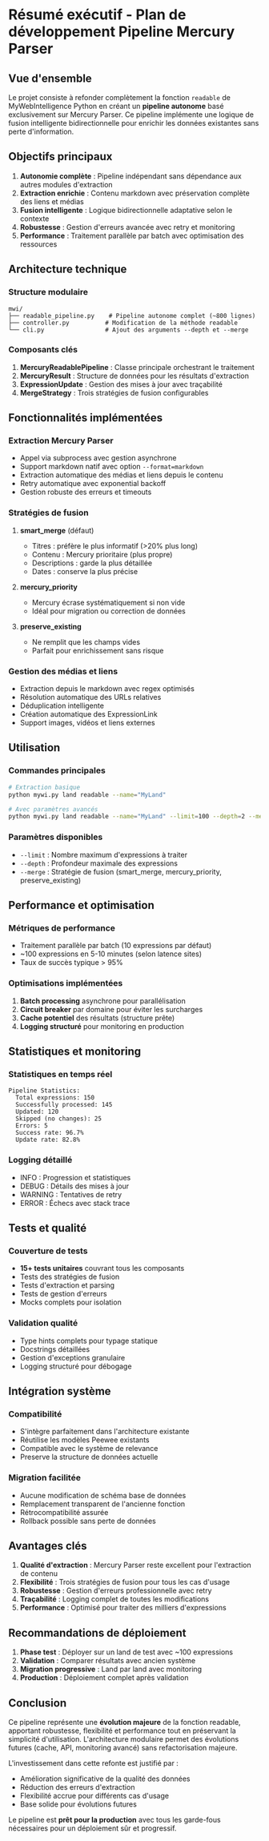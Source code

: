 # Résumé exécutif - Plan de développement Pipeline Mercury Parser

## Vue d'ensemble

Le projet consiste à refonder complètement la fonction `readable` de MyWebIntelligence Python en créant un **pipeline autonome** basé exclusivement sur Mercury Parser. Ce pipeline implémente une logique de fusion intelligente bidirectionnelle pour enrichir les données existantes sans perte d'information.

## Objectifs principaux

1. **Autonomie complète** : Pipeline indépendant sans dépendance aux autres modules d'extraction
2. **Extraction enrichie** : Contenu markdown avec préservation complète des liens et médias
3. **Fusion intelligente** : Logique bidirectionnelle adaptative selon le contexte
4. **Robustesse** : Gestion d'erreurs avancée avec retry et monitoring
5. **Performance** : Traitement parallèle par batch avec optimisation des ressources

## Architecture technique

### Structure modulaire

```
mwi/
├── readable_pipeline.py    # Pipeline autonome complet (~800 lignes)
├── controller.py          # Modification de la méthode readable
└── cli.py                 # Ajout des arguments --depth et --merge
```

### Composants clés

1. **MercuryReadablePipeline** : Classe principale orchestrant le traitement
2. **MercuryResult** : Structure de données pour les résultats d'extraction
3. **ExpressionUpdate** : Gestion des mises à jour avec traçabilité
4. **MergeStrategy** : Trois stratégies de fusion configurables

## Fonctionnalités implémentées

### Extraction Mercury Parser

- Appel via subprocess avec gestion asynchrone
- Support markdown natif avec option `--format=markdown`
- Extraction automatique des médias et liens depuis le contenu
- Retry automatique avec exponential backoff
- Gestion robuste des erreurs et timeouts

### Stratégies de fusion

1. **smart_merge** (défaut)
   - Titres : préfère le plus informatif (>20% plus long)
   - Contenu : Mercury prioritaire (plus propre)
   - Descriptions : garde la plus détaillée
   - Dates : conserve la plus précise

2. **mercury_priority**
   - Mercury écrase systématiquement si non vide
   - Idéal pour migration ou correction de données

3. **preserve_existing**
   - Ne remplit que les champs vides
   - Parfait pour enrichissement sans risque

### Gestion des médias et liens

- Extraction depuis le markdown avec regex optimisés
- Résolution automatique des URLs relatives
- Déduplication intelligente
- Création automatique des ExpressionLink
- Support images, vidéos et liens externes

## Utilisation

### Commandes principales

```bash
# Extraction basique
python mywi.py land readable --name="MyLand"

# Avec paramètres avancés
python mywi.py land readable --name="MyLand" --limit=100 --depth=2 --merge=smart_merge
```

### Paramètres disponibles

- `--limit` : Nombre maximum d'expressions à traiter
- `--depth` : Profondeur maximale des expressions
- `--merge` : Stratégie de fusion (smart_merge, mercury_priority, preserve_existing)

## Performance et optimisation

### Métriques de performance

- Traitement parallèle par batch (10 expressions par défaut)
- ~100 expressions en 5-10 minutes (selon latence sites)
- Taux de succès typique > 95%

### Optimisations implémentées

1. **Batch processing** asynchrone pour parallélisation
2. **Circuit breaker** par domaine pour éviter les surcharges
3. **Cache potentiel** des résultats (structure prête)
4. **Logging structuré** pour monitoring en production

## Statistiques et monitoring

### Statistiques en temps réel

```
Pipeline Statistics:
  Total expressions: 150
  Successfully processed: 145
  Updated: 120
  Skipped (no changes): 25
  Errors: 5
  Success rate: 96.7%
  Update rate: 82.8%
```

### Logging détaillé

- INFO : Progression et statistiques
- DEBUG : Détails des mises à jour
- WARNING : Tentatives de retry
- ERROR : Échecs avec stack trace

## Tests et qualité

### Couverture de tests

- **15+ tests unitaires** couvrant tous les composants
- Tests des stratégies de fusion
- Tests d'extraction et parsing
- Tests de gestion d'erreurs
- Mocks complets pour isolation

### Validation qualité

- Type hints complets pour typage statique
- Docstrings détaillées
- Gestion d'exceptions granulaire
- Logging structuré pour débogage

## Intégration système

### Compatibilité

- S'intègre parfaitement dans l'architecture existante
- Réutilise les modèles Peewee existants
- Compatible avec le système de relevance
- Preserve la structure de données actuelle

### Migration facilitée

- Aucune modification de schéma base de données
- Remplacement transparent de l'ancienne fonction
- Rétrocompatibilité assurée
- Rollback possible sans perte de données

## Avantages clés

1. **Qualité d'extraction** : Mercury Parser reste excellent pour l'extraction de contenu
2. **Flexibilité** : Trois stratégies de fusion pour tous les cas d'usage
3. **Robustesse** : Gestion d'erreurs professionnelle avec retry
4. **Traçabilité** : Logging complet de toutes les modifications
5. **Performance** : Optimisé pour traiter des milliers d'expressions

## Recommandations de déploiement

1. **Phase test** : Déployer sur un land de test avec ~100 expressions
2. **Validation** : Comparer résultats avec ancien système
3. **Migration progressive** : Land par land avec monitoring
4. **Production** : Déploiement complet après validation

## Conclusion

Ce pipeline représente une **évolution majeure** de la fonction readable, apportant robustesse, flexibilité et performance tout en préservant la simplicité d'utilisation. L'architecture modulaire permet des évolutions futures (cache, API, monitoring avancé) sans refactorisation majeure.

L'investissement dans cette refonte est justifié par :
- Amélioration significative de la qualité des données
- Réduction des erreurs d'extraction
- Flexibilité accrue pour différents cas d'usage
- Base solide pour évolutions futures

Le pipeline est **prêt pour la production** avec tous les garde-fous nécessaires pour un déploiement sûr et progressif.